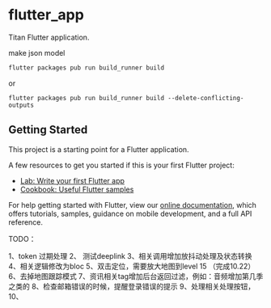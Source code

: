 # flutter_app

Titan Flutter application.


make json model
```bash
flutter packages pub run build_runner build
```

or

```
flutter packages pub run build_runner build --delete-conflicting-outputs

```

## Getting Started

This project is a starting point for a Flutter application.

A few resources to get you started if this is your first Flutter project:

- [Lab: Write your first Flutter app](https://flutter.dev/docs/get-started/codelab)
- [Cookbook: Useful Flutter samples](https://flutter.dev/docs/cookbook)

For help getting started with Flutter, view our 
[online documentation](https://flutter.dev/docs), which offers tutorials, 
samples, guidance on mobile development, and a full API reference.



TODO：


1、token 过期处理
2、 测试deeplink
3、相关调用增加放抖动处理及状态转换
4、相关逻辑修改为bloc
5、双击定位，需要放大地图到level 15 （完成10.22）
6、去掉地图跟踪模式
7、资讯相关tag增加后台返回过滤，例如：音频增加第几季之类的
8、检查邮箱错误的时候，提醒登录错误的提示
9、处理相关处理按钮，
10、


